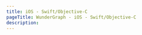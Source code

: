 ```yaml
---
title: iOS - Swift/Objective-C
pageTitle: WunderGraph - iOS - Swift/Objective-C
description:
---
```

